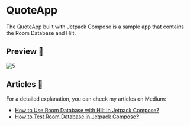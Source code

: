 # QuoteApp
The QuoteApp built with Jetpack Compose is a sample app that contains the Room Database and Hilt.

## Preview 👀
![5](https://github.com/user-attachments/assets/e56f744b-dd22-4e11-977f-712993264048)

 ## Articles 📜
 For a detailed explanation, you can check my articles on Medium:
 - [How to Use Room Database with Hilt in Jetpack Compose?](https://medium.com/huawei-developers/how-to-test-room-database-in-jetpack-compose-6520930e67f5)
 - [How to Test Room Database in Jetpack Compose?](https://medium.com/huawei-developers/how-to-test-room-database-in-jetpack-compose-6520930e67f5)

